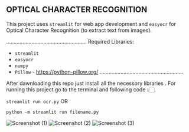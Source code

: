 ## OPTICAL CHARACTER RECOGNITION ##

This project uses `streamlit` for web app development and `easyocr` for Optical Character Recognition (to extract text from images).

......................................................
Required Libraries:
* `streamlit` 
* `easyocr` 
* `numpy` 
* `Pillow` - https://python-pillow.org/
........................................................



After dawnloading this repo just install all the necessory libraries .
For running this project go to the terminal and following code 👆🏻.

`streamlit run ocr.py` 
        OR

`python -m streamlit run filename.py`

![Screenshot (1)](https://github.com/user-attachments/assets/43bb2463-dc96-4b43-82fd-8d979cb086fd)
![Screenshot (2)](https://github.com/user-attachments/assets/7794571a-f5c5-4d84-8364-3fa2f5635052)
![Screenshot (3)](https://github.com/user-attachments/assets/b9fe2681-1bd1-4edc-b0da-7f91db17d7f9)

